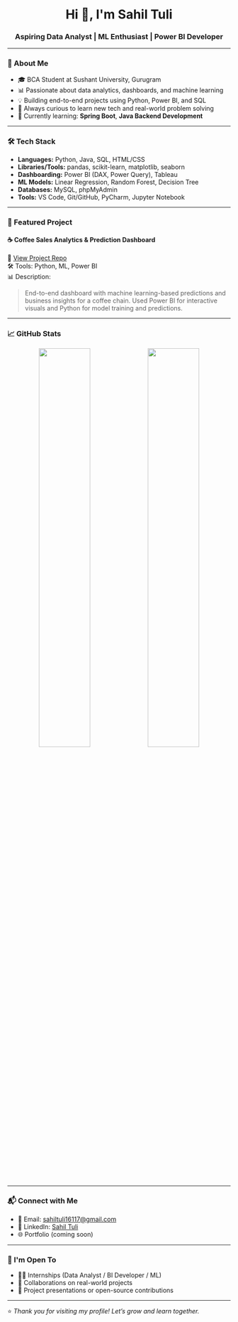 <h1 align="center">Hi 👋, I'm Sahil Tuli</h1>
<h3 align="center">Aspiring Data Analyst | ML Enthusiast | Power BI Developer</h3>

---

### 🌟 About Me

- 🎓 BCA Student at Sushant University, Gurugram  
- 📊 Passionate about data analytics, dashboards, and machine learning  
- 💡 Building end-to-end projects using Python, Power BI, and SQL  
- 🚀 Always curious to learn new tech and real-world problem solving  
- 🌱 Currently learning: **Spring Boot**, **Java Backend Development**

---

### 🛠️ Tech Stack

- **Languages:** Python, Java, SQL, HTML/CSS  
- **Libraries/Tools:** pandas, scikit-learn, matplotlib, seaborn  
- **Dashboarding:** Power BI (DAX, Power Query), Tableau  
- **ML Models:** Linear Regression, Random Forest, Decision Tree  
- **Databases:** MySQL, phpMyAdmin  
- **Tools:** VS Code, Git/GitHub, PyCharm, Jupyter Notebook

---

### 📌 Featured Project

#### ☕ Coffee Sales Analytics & Prediction Dashboard  
🔗 [View Project Repo](https://github.com/SahilT0/coffee-sales-dashboard)  
🛠️ Tools: Python, ML, Power BI  
📊 Description:  
> End-to-end dashboard with machine learning-based predictions and business insights for a coffee chain. Used Power BI for interactive visuals and Python for model training and predictions.

---

### 📈 GitHub Stats

<p align="center">
  <img width="48%" src="https://github-readme-stats.vercel.app/api?username=SahilT0&show_icons=true&theme=github_dark" />
  <img width="48%" src="https://github-readme-stats.vercel.app/api/top-langs/?username=SahilT0&layout=compact&theme=github_dark" />
</p>

---

### 📬 Connect with Me

- 📧 Email: sahiltuli16117@gmail.com  
- 💼 LinkedIn: [Sahil Tuli](https://www.linkedin.com/in/sahil-tuli-3302352a7?utm_source=share&utm_campaign=share_via&utm_content=profile&utm_medium=android_app )  
- 🌐 Portfolio (coming soon)

---

### 🔭 I'm Open To

- 🧑‍💻 Internships (Data Analyst / BI Developer / ML)
- 🤝 Collaborations on real-world projects
- 🎤 Project presentations or open-source contributions

---

⭐ _Thank you for visiting my profile! Let’s grow and learn together._  

